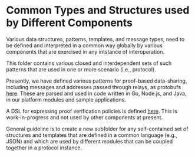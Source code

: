 <!--
 Copyright IBM Corp. All Rights Reserved.

 SPDX-License-Identifier: CC-BY-4.0
 -->
# Common Types and Structures used by Different Components

Various data structures, patterns, templates, and message types, need to be defined and interpreted in a common way globally by various components that are exercised in any intstance of interoperation.

This folder contains various closed and interdependent sets of such patterns that are used in one or more scenario (i.e., protocol).

Presently, we have defined various patterns for proof-based data-sharing, including messages and addresses passed through relays, as protobufs [here](./interop-protos). These are parsed and used in code written in Go, Node.js, and Java, in our platform modules and sample applications.

A DSL for expressing proof verification policies is defined [here](./policy-dsl). This is work-in-progress and not used by other components at present.

General guideline is to create a new subfolder for any self-contained set of structures and templates that are defined in a common language (e.g., JSON) and which are used by different modules that can be coupled together in a protocol instance.

